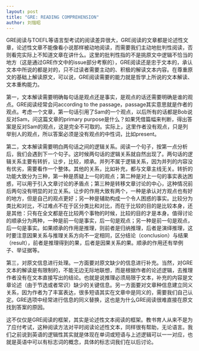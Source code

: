 ```yaml
---
layout: post
title: "GRE: READING COMPREHENSION"
author: 刘锴昭
---
```


GRE阅读与TOEFL等语言型考试的阅读差异很大，GRE阅读的文章都是论述性文章，论述性文章不能像看小说那样被动地阅读，而需要我们主动地批判性阅读，否则看完实际上不知道文章在讲什么。这里的批判性指的不是挑原文中逻辑不恰当的地方（这是通过GRE作文中的issue部分考察的），GRE阅读还是忠于文本的，承认文本中所说的都是对的，只不过读者需要主动的、积极的解读文本内容。在尊重原文的基础上解读原文，可以说，GRE阅读需要的能力就是哲学上所说的文本解读、文本重构能力。

第一，文本解读需要明确每句话是观点还是事实，是观点的话还需要明确是谁的观点。GRE阅读经常会问according to the passage，passage其实意思就是作者的观点。考虑一个文章，第一句话引用了Sam的一个观点，以后所有的话都是Bob说反对Sam，问这篇文章的primary purpose是什么？如果凭借篇幅来判断，得出答案是反对Sam的观点，这是完全不可取的。实际上，这里作者没有观点，只是列举别人的观点，所以答案必须是没有观点的中性词，比如present。

第二，文本解读需要明白两句话之间的逻辑关系。阅读一个句子，按第一点分析后，我们会遇到下一个句子。这时候两句话的逻辑关系就自然出现了。两句话的逻辑关系主要有转折，让步，比较，顺承。并列不属于逻辑关系，因为并列的内容没有优劣，需要看作一个整体。其他的关系，比如补充，都与文章主线无关。转折的功能大致分为三种，第一种是质疑上一句的观点；第二种是对上一句的事实表达困惑，可以用于引入文章讨论的矛盾点；第三种是转移文章讨论的中心，这种情况前后两句没有明显的对立关系。让步的作用大致有两个，一种是承认对方观点也有好的地方，但是自己的观点更好；另一种是辅助构成一个令人困惑的事实。比较分为类比和对比，不过难点不在于区分类比和对比，而在于比较的目的是比较本身，还是其他：只有在全文都是在比较两个事物的时候，比较的目的才是本身。值得讨论的顺承分为两种，一种是前一句是事实，后一句是观点；另一种是前一句是观点，后一句是事实。如果顺承的作用是推理，则前者是归纳推理，后者是演绎推理，这时要注意因果关系与推理关系方向不一定相同，区分结论（conclusion）与结果（result），前者是推理得到的果，后者是因果关系的果。顺承的作用还有举例子、举证据等。

第三，对原文信息进行处理。一方面要对原文缺少的信息进行补充。当然，对GRE文本的解读是有限制的，不能无边无际地联想，而是根据作者的论述逻辑，去推理作者没有在文本直接写出的结论。也就是说推理必须局限于文本，补充的内容是文章论述（由于节选或者常识）缺少的关键信息。另一方面要对文章种信息建立同义关系，因为作者为了丰富表达，很多短语其实在文章中是同义的，需要我们自己认定。GRE选项中经常进行信息的同义替换，这也是为什么GRE阅读很难直接在原文找到答案的原因。

这不仅仅是GRE阅读的框架，其实是论述性文本阅读的框架。教书育人从来不是为了应付考试，这种阅读方法对平时阅读论述性文本，同样很有帮助，无论语言。我们之前说到英语的逻辑性其实就是体现在单词或短语与上述逻辑可以一一对应，也就是英语中可以有标志词的概念，具体的标志词我们在以后讨论。
